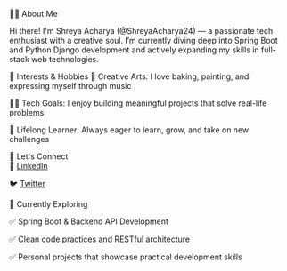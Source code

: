 👩‍💻 About Me

Hi there! I'm Shreya Acharya (@ShreyaAcharya24) — a passionate tech enthusiast with a creative soul.
I’m currently diving deep into Spring Boot and Python Django development and actively expanding my skills in full-stack web technologies.

🎯 Interests & Hobbies
🎨 Creative Arts: I love baking, painting, and expressing myself through music

👩‍💻 Tech Goals: I enjoy building meaningful projects that solve real-life problems

🌱 Lifelong Learner: Always eager to learn, grow, and take on new challenges

🔗 Let's Connect  
💼 [LinkedIn](https://www.linkedin.com/in/shreya-acharya-916791213/)  

🐦 [Twitter](https://x.com/ShreyaAcharya24)

🚀 Currently Exploring

✅ Spring Boot & Backend API Development

✅ Clean code practices and RESTful architecture

✅ Personal projects that showcase practical development skills
